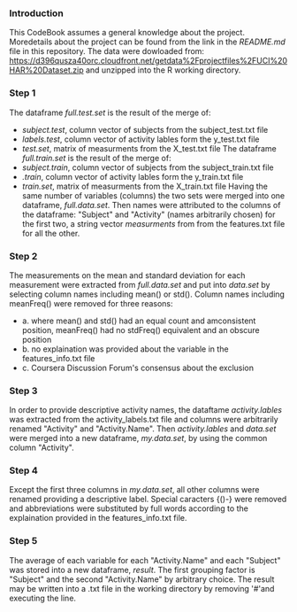 ### Introduction
This CodeBook assumes a general knowledge about the project. Moredetails about the project can be found from the link in the *README.md* file in this repository.
The data were dowloaded  from: https://d396qusza40orc.cloudfront.net/getdata%2Fprojectfiles%2FUCI%20HAR%20Dataset.zip and unzipped into the R working directory.

### Step 1
The dataframe *full.test.set* is the result of the merge of:
* *subject.test*, column vector of subjects from the subject_test.txt file
* *labels.test*, column vector of activity lables form the y_test.txt file
* *test.set*, matrix of measurments from the X_test.txt file
The dataframe *full.train.set* is the result of the merge of:
* *subject.train*, column vector of subjects from the subject_train.txt file
* *.train*, column vector of activity lables form the y_train.txt file
* *train.set*, matrix of measurments from the X_train.txt file
Having the same number of variables (columns) the two sets were merged into one dataframe, *full.data.set*.
Then names were attributed to the columns of the dataframe: "Subject" and "Activity" (names arbitrarily chosen) for the first two, a string vector *measurments* from from the features.txt file for all the other.

### Step 2
The measurements on the mean and standard deviation for each measurement were extracted from *full.data.set* and put into *data.set* by selecting column names including mean() or std(). Column names including meanFreq() were removed for three reasons:
* a. where mean() and std() had an equal count and amconsistent position, meanFreq() had no stdFreq() equivalent and an obscure position
* b. no explaination was provided about the variable in the features_info.txt file
* c. Coursera Discussion Forum's consensus about the exclusion

### Step 3
In order to provide descriptive activity names, the dataftame *activity.lables* was extracted from the activity_labels.txt file and columns were arbitrarily renamed "Activity" and "Activity.Name". Then *activity.lables* and *data.set* were merged into a new dataframe, *my.data.set*, by using the common column "Activity".

### Step 4
Except the first three columns in *my.data.set*, all other columns were renamed providing a descriptive label. Special caracters {()-} were removed and abbreviations were substituted by full words according to the explaination provided in the features_info.txt file.

### Step 5
The average of each variable for each "Activity.Name" and each "Subject" was stored into a new dataframe, *result*. The first grouping factor is "Subject" and the second "Activity.Name" by arbitrary choice.
The result may be written into a .txt file in the working directory by removing '#'and executing the line.
